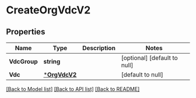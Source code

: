 # CreateOrgVdcV2

## Properties
Name | Type | Description | Notes
------------ | ------------- | ------------- | -------------
**VdcGroup** | **string** |  | [optional] [default to null]
**Vdc** | [***OrgVdcV2**](orgVdcV2.md) |  | [default to null]

[[Back to Model list]](../README.md#documentation-for-models) [[Back to API list]](../README.md#documentation-for-api-endpoints) [[Back to README]](../README.md)


